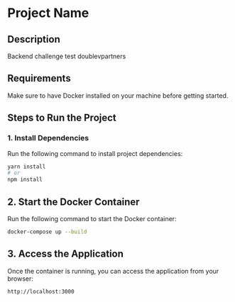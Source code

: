 # Project Name

## Description
Backend challenge test doublevpartners

## Requirements
Make sure to have Docker installed on your machine before getting started.

## Steps to Run the Project

### 1. Install Dependencies
Run the following command to install project dependencies:

```bash
yarn install
# or
npm install
```

## 2. Start the Docker Container
Run the following command to start the Docker container:

```bash
docker-compose up --build
```

## 3. Access the Application
Once the container is running, you can access the application from your browser:

```bash
http://localhost:3000
```